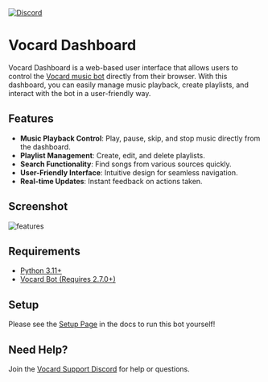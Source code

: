 <a href="https://discord.gg/wRCgB7vBQv">
    <img src="https://img.shields.io/discord/811542332678996008?color=7289DA&label=Support&logo=discord&style=for-the-badge" alt="Discord">
</a>


# Vocard Dashboard
Vocard Dashboard is a web-based user interface that allows users to control the [Vocard music bot](https://github.com/ChocoMeow/Vocard) directly from their browser. With this dashboard, you can easily manage music playback, create playlists, and interact with the bot in a user-friendly way.

## Features
- **Music Playback Control**: Play, pause, skip, and stop music directly from the dashboard.
- **Playlist Management**: Create, edit, and delete playlists.
- **Search Functionality**: Find songs from various sources quickly.
- **User-Friendly Interface**: Intuitive design for seamless navigation.
- **Real-time Updates**: Instant feedback on actions taken.

## Screenshot
![features](https://github.com/user-attachments/assets/9e329cd7-a9af-43ff-9096-7e4eae9d28a5)

## Requirements
* [Python 3.11+](https://www.python.org/downloads/)
* [Vocard Bot (Requires 2.7.0+)](https://github.com/ChocoMeow/Vocard)

## Setup
Please see the [Setup Page](https://docs.vocard.xyz/latest/dashboard) in the docs to run this bot yourself!

## Need Help?
Join the [Vocard Support Discord](https://discord.gg/wRCgB7vBQv) for help or questions.
